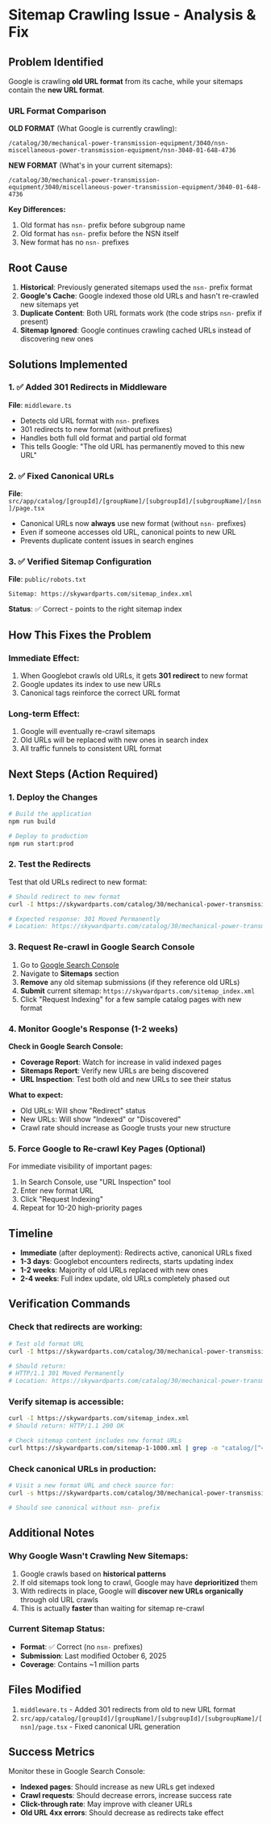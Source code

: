 # Sitemap Crawling Issue - Analysis & Fix

## Problem Identified

Google is crawling **old URL format** from its cache, while your sitemaps contain the **new URL format**.

### URL Format Comparison

**OLD FORMAT** (What Google is currently crawling):
```
/catalog/30/mechanical-power-transmission-equipment/3040/nsn-miscellaneous-power-transmission-equipment/nsn-3040-01-648-4736
```

**NEW FORMAT** (What's in your current sitemaps):
```
/catalog/30/mechanical-power-transmission-equipment/3040/miscellaneous-power-transmission-equipment/3040-01-648-4736
```

**Key Differences:**
1. Old format has `nsn-` prefix before subgroup name
2. Old format has `nsn-` prefix before the NSN itself
3. New format has no `nsn-` prefixes

## Root Cause

1. **Historical**: Previously generated sitemaps used the `nsn-` prefix format
2. **Google's Cache**: Google indexed those old URLs and hasn't re-crawled new sitemaps yet
3. **Duplicate Content**: Both URL formats work (the code strips `nsn-` prefix if present)
4. **Sitemap Ignored**: Google continues crawling cached URLs instead of discovering new ones

## Solutions Implemented

### 1. ✅ Added 301 Redirects in Middleware

**File**: `middleware.ts`

- Detects old URL format with `nsn-` prefixes
- 301 redirects to new format (without prefixes)
- Handles both full old format and partial old format
- This tells Google: "The old URL has permanently moved to this new URL"

### 2. ✅ Fixed Canonical URLs

**File**: `src/app/catalog/[groupId]/[groupName]/[subgroupId]/[subgroupName]/[nsn]/page.tsx`

- Canonical URLs now **always** use new format (without `nsn-` prefixes)
- Even if someone accesses old URL, canonical points to new URL
- Prevents duplicate content issues in search engines

### 3. ✅ Verified Sitemap Configuration

**File**: `public/robots.txt`

```
Sitemap: https://skywardparts.com/sitemap_index.xml
```

**Status**: ✅ Correct - points to the right sitemap index

## How This Fixes the Problem

### Immediate Effect:
1. When Googlebot crawls old URLs, it gets **301 redirect** to new format
2. Google updates its index to use new URLs
3. Canonical tags reinforce the correct URL format

### Long-term Effect:
1. Google will eventually re-crawl sitemaps
2. Old URLs will be replaced with new ones in search index
3. All traffic funnels to consistent URL format

## Next Steps (Action Required)

### 1. Deploy the Changes

```bash
# Build the application
npm run build

# Deploy to production
npm run start:prod
```

### 2. Test the Redirects

Test that old URLs redirect to new format:

```bash
# Should redirect to new format
curl -I https://skywardparts.com/catalog/30/mechanical-power-transmission-equipment/3040/nsn-miscellaneous-power-transmission-equipment/nsn-3040-01-648-4736

# Expected response: 301 Moved Permanently
# Location: https://skywardparts.com/catalog/30/mechanical-power-transmission-equipment/3040/miscellaneous-power-transmission-equipment/3040-01-648-4736
```

### 3. Request Re-crawl in Google Search Console

1. Go to [Google Search Console](https://search.google.com/search-console)
2. Navigate to **Sitemaps** section
3. **Remove** any old sitemap submissions (if they reference old URLs)
4. **Submit** current sitemap: `https://skywardparts.com/sitemap_index.xml`
5. Click "Request Indexing" for a few sample catalog pages with new format

### 4. Monitor Google's Response (1-2 weeks)

**Check in Google Search Console:**
- **Coverage Report**: Watch for increase in valid indexed pages
- **Sitemaps Report**: Verify new URLs are being discovered
- **URL Inspection**: Test both old and new URLs to see their status

**What to expect:**
- Old URLs: Will show "Redirect" status
- New URLs: Will show "Indexed" or "Discovered"
- Crawl rate should increase as Google trusts your new structure

### 5. Force Google to Re-crawl Key Pages (Optional)

For immediate visibility of important pages:
1. In Search Console, use "URL Inspection" tool
2. Enter new format URL
3. Click "Request Indexing"
4. Repeat for 10-20 high-priority pages

## Timeline

- **Immediate** (after deployment): Redirects active, canonical URLs fixed
- **1-3 days**: Googlebot encounters redirects, starts updating index
- **1-2 weeks**: Majority of old URLs replaced with new ones
- **2-4 weeks**: Full index update, old URLs completely phased out

## Verification Commands

### Check that redirects are working:
```bash
# Test old format URL
curl -I https://skywardparts.com/catalog/30/mechanical-power-transmission-equipment/3040/nsn-miscellaneous-power-transmission-equipment/nsn-3040-00-478-9508

# Should return:
# HTTP/1.1 301 Moved Permanently
# Location: https://skywardparts.com/catalog/30/mechanical-power-transmission-equipment/3040/miscellaneous-power-transmission-equipment/3040-00-478-9508
```

### Verify sitemap is accessible:
```bash
curl -I https://skywardparts.com/sitemap_index.xml
# Should return: HTTP/1.1 200 OK

# Check sitemap content includes new format URLs
curl https://skywardparts.com/sitemap-1-1000.xml | grep -o "catalog/[^<]*" | head -5
```

### Check canonical URLs in production:
```bash
# Visit a new format URL and check source for:
curl -s https://skywardparts.com/catalog/30/mechanical-power-transmission-equipment/3040/miscellaneous-power-transmission-equipment/3040-00-478-9508 | grep "canonical"

# Should see canonical without nsn- prefix
```

## Additional Notes

### Why Google Wasn't Crawling New Sitemaps:
1. Google crawls based on **historical patterns**
2. If old sitemaps took long to crawl, Google may have **deprioritized** them
3. With redirects in place, Google will **discover new URLs organically** through old URL crawls
4. This is actually **faster** than waiting for sitemap re-crawl

### Current Sitemap Status:
- **Format**: ✅ Correct (no `nsn-` prefixes)
- **Submission**: Last modified October 6, 2025
- **Coverage**: Contains ~1 million parts

## Files Modified

1. `middleware.ts` - Added 301 redirects from old to new URL format
2. `src/app/catalog/[groupId]/[groupName]/[subgroupId]/[subgroupName]/[nsn]/page.tsx` - Fixed canonical URL generation

## Success Metrics

Monitor these in Google Search Console:

- **Indexed pages**: Should increase as new URLs get indexed
- **Crawl requests**: Should decrease errors, increase success rate
- **Click-through rate**: May improve with cleaner URLs
- **Old URL 4xx errors**: Should decrease as redirects take effect
